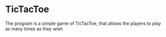 # TicTacToe

The program is a simple game of TicTacToe, that allows the players to play as many times as they wish
